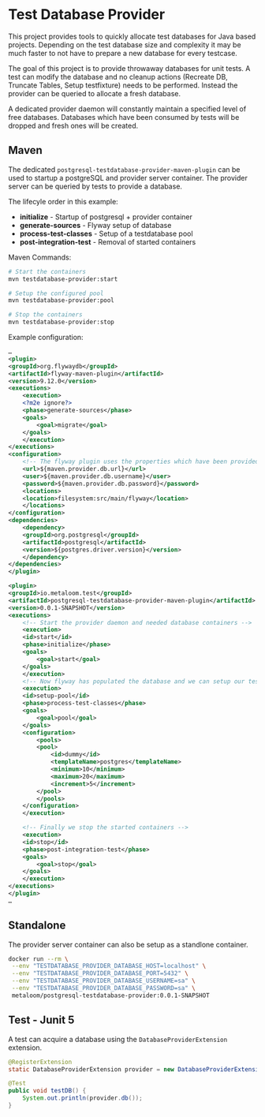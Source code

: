 # Test Database Provider

This project provides tools to quickly allocate test databases for Java based projects.
Depending on the test database size and complexity it may be much faster to not have to prepare a new database for every testcase.

The goal of this project is to provide throwaway databases for unit tests. A test can modify the database and no cleanup actions (Recreate DB, Truncate Tables, Setup testfixture) needs to be performed.
Instead the provider can be queried to allocate a fresh database.

A dedicated provider daemon will constantly maintain a specified level of free databases. Databases which have been consumed by tests will be dropped and fresh ones will be created.


## Maven

The dedicated `postgresql-testdatabase-provider-maven-plugin` can be used to startup a postgreSQL and provider server container. The provider server can be queried by tests to provide a database.

The lifecyle order in this example:

* **initialize** - Startup of postgresql + provider container
* **generate-sources** - Flyway setup of database
* **process-test-classes** - Setup of a testdatabase pool
* **post-integration-test** - Removal of started containers

Maven Commands:

```bash
# Start the containers
mvn testdatabase-provider:start

# Setup the configured pool
mvn testdatabase-provider:pool

# Stop the containers
mvn testdatabase-provider:stop
```

Example configuration:

```xml
…
<plugin>
<groupId>org.flywaydb</groupId>
<artifactId>flyway-maven-plugin</artifactId>
<version>9.12.0</version>
<executions>
    <execution>
    <?m2e ignore?>
    <phase>generate-sources</phase>
    <goals>
        <goal>migrate</goal>
    </goals>
    </execution>
</executions>
<configuration>
    <!-- The flyway plugin uses the properties which have been provided by the provider-maven-plugin. -->
    <url>${maven.provider.db.url}</url>
    <user>${maven.provider.db.username}</user>
    <password>${maven.provider.db.password}</password>
    <locations>
    <location>filesystem:src/main/flyway</location>
    </locations>
</configuration>
<dependencies>
    <dependency>
    <groupId>org.postgresql</groupId>
    <artifactId>postgresql</artifactId>
    <version>${postgres.driver.version}</version>
    </dependency>
</dependencies>
</plugin>

<plugin>
<groupId>io.metaloom.test</groupId>
<artifactId>postgresql-testdatabase-provider-maven-plugin</artifactId>
<version>0.0.1-SNAPSHOT</version>
<executions>
    <!-- Start the provider daemon and needed database containers -->
    <execution>
    <id>start</id>
    <phase>initialize</phase>
    <goals>
        <goal>start</goal>
    </goals>
    </execution>
    <!-- Now flyway has populated the database and we can setup our test database pool -->
    <execution>
    <id>setup-pool</id>
    <phase>process-test-classes</phase>
    <goals>
        <goal>pool</goal>
    </goals>
    <configuration>
        <pools>
        <pool>
            <id>dummy</id>
            <templateName>postgres</templateName>
            <minimum>10</minimum>
            <maximum>20</maximum>
            <increment>5</increment>
        </pool>
        </pools>
    </configuration>
    </execution>

    <!-- Finally we stop the started containers -->
    <execution>
    <id>stop</id>
    <phase>post-integration-test</phase>
    <goals>
        <goal>stop</goal>
    </goals>
    </execution>
</executions>
</plugin>
…
```

## Standalone

The provider server container can also be setup as a standlone container.

```bash
docker run --rm \
 --env "TESTDATABASE_PROVIDER_DATABASE_HOST=localhost" \
 --env "TESTDATABASE_PROVIDER_DATABASE_PORT=5432" \
 --env "TESTDATABASE_PROVIDER_DATABASE_USERNAME=sa" \
 --env "TESTDATABASE_PROVIDER_DATABASE_PASSWORD=sa" \
 metaloom/postgresql-testdatabase-provider:0.0.1-SNAPSHOT
```

## Test - Junit 5

A test can acquire a database using the `DatabaseProviderExtension` extension.

```java
@RegisterExtension
static DatabaseProviderExtension provider = new DatabaseProviderExtension();

@Test
public void testDB() {
    System.out.println(provider.db());
}
```
